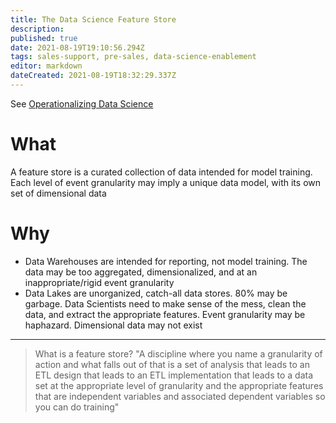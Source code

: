 ```yaml
---
title: The Data Science Feature Store
description: 
published: true
date: 2021-08-19T19:10:56.294Z
tags: sales-support, pre-sales, data-science-enablement
editor: markdown
dateCreated: 2021-08-19T18:32:29.337Z
---
```


See [Operationalizing Data Science](/sales-enablement/nibbles/operationalizing-data-science)

# What
A feature store is a curated collection of data intended for model training. Each level of event granularity may imply a unique data model, with its own set of dimensional data

# Why
* Data Warehouses are intended for reporting, not model training. The data may be too aggregated, dimensionalized, and at an inappropriate/rigid event granularity
* Data Lakes are unorganized, catch-all data stores. 80% may be garbage. Data Scientists need to make sense of the mess, clean the data, and extract the appropriate features. Event granularity may be haphazard. Dimensional data may not exist

--- 
> What is a feature store? "A discipline where you name a granularity of action and what falls out of that is a set of analysis that leads to an ETL design that leads to an ETL implementation that leads to a data set at the appropriate level of granularity and the appropriate features that are independent variables and associated dependent variables so you can do training"
